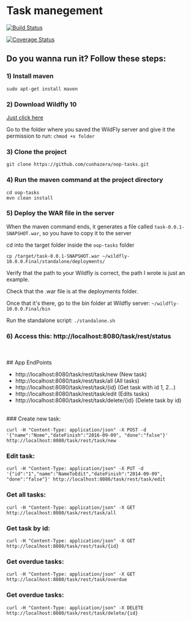 # Task manegement

[![Build Status](https://travis-ci.org/cunhazera/oop-tasks.svg?branch=master)](https://travis-ci.org/cunhazera/oop-tasks)

[![Coverage Status](https://coveralls.io/repos/github/cunhazera/oop-tasks/badge.svg?branch=master)](https://coveralls.io/github/cunhazera/oop-tasks?branch=master)


## Do you wanna run it? Follow these steps:

### 1) Install maven

`sudo apt-get install maven`

### 2) Download Wildfly 10

[Just click here](http://download.jboss.org/wildfly/10.0.0.Final/wildfly-10.0.0.Final.tar.gz)

Go to the folder where you saved the WildFly server and give it the permission to run: `chmod +x folder`

### 3) Clone the project

`git clone https://github.com/cunhazera/oop-tasks.git`

### 4) Run the maven command at the project directory

```
cd oop-tasks
mvn clean install
```

### 5) Deploy the WAR file in the server

When the maven command ends, it generates a file called `task-0.0.1-SNAPSHOT.war`, so you have to copy it to the server

cd into the target folder inside the `oop-tasks` folder

`cp /target/task-0.0.1-SNAPSHOT.war ~/wildfly-10.0.0.Final/standalone/deployments/`

Verify that the path to your Wildfly is correct, the path I wrote is just an example.

Check that the .war file is at the deployments folder.

Once that it's there, go to the bin folder at Wildfly server: `~/wildfly-10.0.0.Final/bin`

Run the standalone script: `./standalone.sh`

### 6) Access this: http://localhost:8080/task/rest/status
<br>

<br>
## App EndPoints

 - http://localhost:8080/task/rest/task/new (New task)
 - http://localhost:8080/task/rest/task/all (All tasks)
 - http://localhost:8080/task/rest/task/{id} (Get task with id 1, 2...)
 - http://localhost:8080/task/rest/task/edit (Edits tasks)
 - http://localhost:8080/task/rest/task/delete/{id} (Delete task by id)

<br>
### Create new task:

```shell
curl -H "Content-Type: application/json" -X POST -d '{"name":"Nome","dateFinish":"2016-09-09", "done":"false"}' http://localhost:8080/task/rest/task/new
```

### Edit task:

```shell
curl -H "Content-Type: application/json" -X PUT -d '{"id":"1","name":"NameToEdit","dateFinish":"2014-09-09", "done":"false"}' http://localhost:8080/task/rest/task/edit
```

### Get all tasks:

```shell
curl -H "Content-Type: application/json" -X GET http://localhost:8080/task/rest/task/all
```

### Get task by id:

```shell
curl -H "Content-Type: application/json" -X GET http://localhost:8080/task/rest/task/{id}
```

### Get overdue tasks:

```shell
curl -H "Content-Type: application/json" -X GET http://localhost:8080/task/rest/task/overdue
```

### Get overdue tasks:

```shell
curl -H "Content-Type: application/json" -X DELETE http://localhost:8080/task/rest/task/delete/{id}
```
